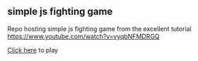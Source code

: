 ## simple js fighting game

Repo hosting simple js fighting game from the excellent tutorial https://www.youtube.com/watch?v=vyqbNFMDRGQ

[Click here](https://jermwatt.github.io/test_js_game/index.html) to play
